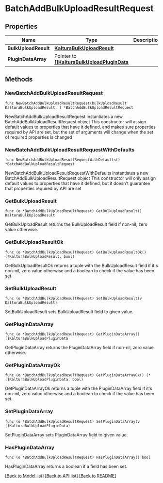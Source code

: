 # BatchAddBulkUploadResultRequest

## Properties

Name | Type | Description | Notes
------------ | ------------- | ------------- | -------------
**BulkUploadResult** | [**KalturaBulkUploadResult**](KalturaBulkUploadResult.md) |  | 
**PluginDataArray** | Pointer to [**[]KalturaBulkUploadPluginData**](KalturaBulkUploadPluginData.md) |  | [optional] 

## Methods

### NewBatchAddBulkUploadResultRequest

`func NewBatchAddBulkUploadResultRequest(bulkUploadResult KalturaBulkUploadResult, ) *BatchAddBulkUploadResultRequest`

NewBatchAddBulkUploadResultRequest instantiates a new BatchAddBulkUploadResultRequest object
This constructor will assign default values to properties that have it defined,
and makes sure properties required by API are set, but the set of arguments
will change when the set of required properties is changed

### NewBatchAddBulkUploadResultRequestWithDefaults

`func NewBatchAddBulkUploadResultRequestWithDefaults() *BatchAddBulkUploadResultRequest`

NewBatchAddBulkUploadResultRequestWithDefaults instantiates a new BatchAddBulkUploadResultRequest object
This constructor will only assign default values to properties that have it defined,
but it doesn't guarantee that properties required by API are set

### GetBulkUploadResult

`func (o *BatchAddBulkUploadResultRequest) GetBulkUploadResult() KalturaBulkUploadResult`

GetBulkUploadResult returns the BulkUploadResult field if non-nil, zero value otherwise.

### GetBulkUploadResultOk

`func (o *BatchAddBulkUploadResultRequest) GetBulkUploadResultOk() (*KalturaBulkUploadResult, bool)`

GetBulkUploadResultOk returns a tuple with the BulkUploadResult field if it's non-nil, zero value otherwise
and a boolean to check if the value has been set.

### SetBulkUploadResult

`func (o *BatchAddBulkUploadResultRequest) SetBulkUploadResult(v KalturaBulkUploadResult)`

SetBulkUploadResult sets BulkUploadResult field to given value.


### GetPluginDataArray

`func (o *BatchAddBulkUploadResultRequest) GetPluginDataArray() []KalturaBulkUploadPluginData`

GetPluginDataArray returns the PluginDataArray field if non-nil, zero value otherwise.

### GetPluginDataArrayOk

`func (o *BatchAddBulkUploadResultRequest) GetPluginDataArrayOk() (*[]KalturaBulkUploadPluginData, bool)`

GetPluginDataArrayOk returns a tuple with the PluginDataArray field if it's non-nil, zero value otherwise
and a boolean to check if the value has been set.

### SetPluginDataArray

`func (o *BatchAddBulkUploadResultRequest) SetPluginDataArray(v []KalturaBulkUploadPluginData)`

SetPluginDataArray sets PluginDataArray field to given value.

### HasPluginDataArray

`func (o *BatchAddBulkUploadResultRequest) HasPluginDataArray() bool`

HasPluginDataArray returns a boolean if a field has been set.


[[Back to Model list]](../README.md#documentation-for-models) [[Back to API list]](../README.md#documentation-for-api-endpoints) [[Back to README]](../README.md)


